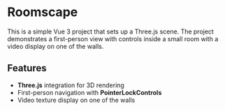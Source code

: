 # Roomscape
This is a simple Vue 3 project that sets up a Three.js scene. The project demonstrates a first-person view with controls inside a small room with a video display on one of the walls.

## Features
- **Three.js** integration for 3D rendering
- First-person navigation with **PointerLockControls**
- Video texture display on one of the walls
